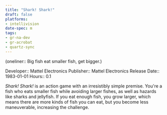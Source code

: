 ```yaml
---
title: "Shark! Shark!"
draft: false
platforms:
- intellivision
date-spec: m
tags:
- gr-na-dev
- gr-acrobat
- quartz-sync
---
```


(oneliner:: Big fish eat smaller fish, get bigger.)

Developer:: Mattel Electronics
Publisher:: Mattel Electronics
Release Date:: 1983-01-01
Hours:: 0.1

*Shark! Shark!* is an action game with an irresistibly simple premise. You're a fish who eats smaller fish while avoiding larger fishes, as well as hazards like sharks and jellyfish. If you eat enough fish, you grow larger, which means there are more kinds of fish you can eat, but you become less maneuverable, increasing the challenge.